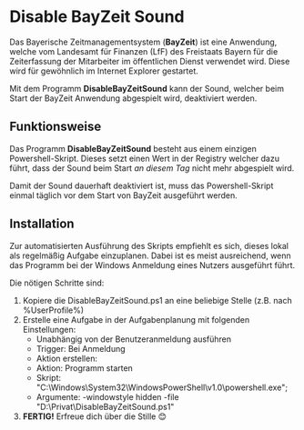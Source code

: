 # Disable BayZeit Sound #
Das Bayerische Zeitmanagementsystem (**BayZeit**) ist eine Anwendung, welche vom Landesamt für Finanzen (LfF) des Freistaats Bayern für die Zeiterfassung der Mitarbeiter im öffentlichen Dienst verwendet wird. Diese wird für gewöhnlich im Internet Explorer gestartet.

Mit dem Programm **DisableBayZeitSound** kann der Sound, welcher beim Start der BayZeit Anwendung abgespielt wird, deaktiviert werden.

## Funktionsweise ##

Das Programm **DisableBayZeitSound** besteht aus einem einzigen Powershell-Skript. Dieses setzt einen Wert in der Registry welcher dazu führt, dass der Sound beim Start *an diesem Tag* nicht mehr abgespielt wird.

Damit der Sound dauerhaft deaktiviert ist, muss das Powershell-Skript einmal täglich vor dem Start von BayZeit ausgeführt werden. 

## Installation ##
Zur automatisierten Ausführung des Skripts empfiehlt es sich, dieses lokal als regelmäßig Aufgabe einzuplanen. Dabei ist es meist ausreichend, wenn das Programm bei der Windows Anmeldung eines Nutzers ausgeführt führt. 

Die nötigen Schritte sind:

1. Kopiere die DisableBayZeitSound.ps1 an eine beliebige Stelle (z.B. nach %UserProfile%)
2. Erstelle eine Aufgabe in der Aufgabenplanung mit folgenden Einstellungen:
	- Unabhängig von der Benutzeranmeldung ausführen
	- Trigger: Bei Anmeldung
	- Aktion erstellen: 
	- Aktion: Programm starten
	- Skript: "C:\Windows\System32\WindowsPowerShell\v1.0\powershell.exe";
	- Argumente: -windowstyle hidden -file "D:\Privat\DisableBayZeitSound.ps1"
3. **FERTIG!** Erfreue dich über die Stille 😊